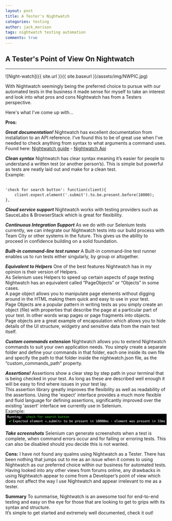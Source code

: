 ```yaml
---
layout: post
title: A Tester's Nightwatch
categories: testing
author: jack_morison
tags: nightwatch testing automation
comments: true
---
```


## A Tester's Point of View On Nightwatch
-----------

![Night-watch]({{ site.url }}{{ site.baseurl }}/assets/img/NWPIC.jpg)

With Nightwatch seemingly being the preferred choice to pursue with our automated tests in the business it made sense for myself to take an interest and look into what pros and cons Nightwatch has from a Testers perspective.

Here's what I've come up with...

**Pros:**

_**Great documentation!**_
Nightwatch has excellent documentation from installation to an API reference. I've found this to be of great use when I've needed to check anything from syntax to what arguments a command uses. <br/> 
Found here: [Nightwatch guide](http://nightwatchjs.org/guide) - [Nightwatch Api](http://nightwatchjs.org/api)

_**Clean syntax**_
Nightwatch has clear syntax meaning it’s easier for people to understand a written test (or another person’s). This is simple but powerful as tests are neatly laid out and make for a clean test. <br/> Example: 
<pre><code>
'check for search button': function(client){
    client.expect.element('.submit').to.be.present.before(10000);
}, 
</code></pre>

_**Cloud service support**_
Nightwatch works with testing providers such as SauceLabs & BrowserStack which is great for flexibility.

_**Continuous Integration Support**_
As we do with our Selenium tests currently, we can integrate our Nightwatch tests into our build process with Team City or other systems in the future. This gives us the ability to proceed in confidence building on a solid foundation.

_**Built-in command-line test runner**_
A Built-in command-line test runner enables us to run tests either singularly, by group or altogether.

_**Equivalent to Helpers**_
One of the best features Nightwatch has in my opinion is their version of Helpers. <br/>
As Selenium uses Helpers to speed up certain aspects of page testing Nightwatch has an equivalent called “PageObjects” or “Objects” in some cases. <br/>
A page object allows you to manipulate page elements without digging around in the HTML making them quick and easy to use in your test. <br/>
Page Objects are a popular pattern in writing tests as you simply create an object (file) with properties that describe the page at a particular part of your test. In other words wrap pages or page fragments into objects. <br/>
Page objects are a great example of encapsulation which allows you to hide details of the UI structure, widgetry and sensitive data from the main test itself.


_**Custom commands extension**_
Nightwatch allows you to extend Nightwatch commands to suit your own application needs. You simply create a separate folder and define your commands in that folder, each one inside its own file and specify the path to that folder inside the nightwatch.json file, as the “custom_commands_path” property.

_**Assertions!**_
Assertions show a clear step by step path in your terminal that is being checked in your test. As long as these are described well enough it will be easy to find where issues in your test lay. <br/> 
This assertion library greatly improves the flexibility as well as readability of the assertions. Using the 'expect' interface provides a much more flexible and fluid language for defining assertions, significantly improved over the existing 'assert' interface we currently use in Selenium. <br/> Example:![Terminal assertion](/assets/img/assertion.jpg)

_**Take screenshots**_
Selenium can generate screenshots when a test is complete, when command errors occur and for failing or erroring tests.
This can also be disabled should you decide this is not wanted.

**Cons:**
I have not found any qualms using Nightwatch as a Tester. There has been nothing that jumps out to me as an issue when it comes to using Nightwatch as our preferred choice within our business for automated tests. <br/>
Having looked into any other views from forums online, any drawbacks in using Nightwatch appear to come from a Developer’s point of view which does not affect the way I use Nightwatch and appear irrelevant to me as a tester.

**Summary**
To summarise, Nightwatch is an awesome tool for end-to-end testing and easy on the eye for those that are looking to get to grips with its syntax and structure. <br/> It’s simple to get started and extremely well documented, check it out!
